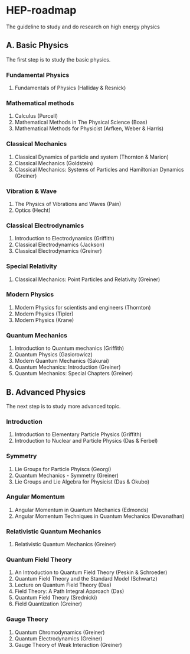 # HEP-roadmap
The guideline to study and do research on high energy physics

## A. Basic Physics
The first step is to study the basic physics.

### Fundamental Physics
1. Fundamentals of Physics (Halliday & Resnick)

### Mathematical methods
1. Calculus (Purcell)
2. Mathematical Methods in The Physical Science (Boas)
3. Mathematical Methods for Physicist (Arfken, Weber & Harris)

### Classical Mechanics
1. Classical Dynamics of particle and system (Thornton & Marion)
2. Classical Mechanics (Goldstein)
3. Classical Mechanics: Systems of Particles and Hamiltonian Dynamics (Greiner)

### Vibration & Wave
1. The Physics of Vibrations and Waves (Pain)
2. Optics (Hecht)

### Classical Electrodynamics
1. Introduction to Electrodynamics (Griffith)
2. Classical Electrodynamics (Jackson)
3. Classical Electrodynamics (Greiner)

### Special Relativity
1.  Classical Mechanics: Point Particles and Relativity (Greiner)

### Modern Physics
1. Modern Physics for scientists and engineers (Thornton)
2. Modern Physics (Tipler)
3. Modern Physics (Krane)

### Quantum Mechanics
1. Introduction to Quantum mechanics (Griffith)
2. Quantum Physics (Gasiorowicz)
3. Modern Quantum Mechanics (Sakurai)
4. Quantum Mechanics: Introduction (Greiner)
5. Quantum Mechanics: Special Chapters (Greiner)

## B. Advanced Physics
The next step is to study more advanced topic.

### Introduction
1. Introduction to Elementary Particle Physics (Griffith)
2. Introduction to Nuclear and Particle Physics (Das & Ferbel)

### Symmetry
1. Lie Groups for Particle Phyiscs (Georgi)
2. Quantum Mechanics - Symmetry (Greiner)
3. Lie Groups and Lie Algebra for Physicist (Das & Okubo)

### Angular Momentum
1. Angular Momentum in Quantum Mechanics (Edmonds)
2. Angular Momentum Techniques in Quantum Mechanics (Devanathan)

### Relativistic Quantum Mechanics
1. Relativistic Quantum Mechanics (Greiner)

### Quantum Field Theory
1. An Introduction to Quantum Field Theory (Peskin & Schroeder)
2. Quantum Field Theory and the Standard Model (Schwartz)
3. Lecture on Quantum Field Theory (Das)
4. Field Theory: A Path Integral Approach (Das)
5. Quantum Field Theory (Srednicki)
6. Field Quantization (Greiner)

### Gauge Theory
1. Quantum Chromodynamics (Greiner)
2. Quantum Electrodynamics (Greiner)
3. Gauge Theory of Weak Interaction (Greiner)
